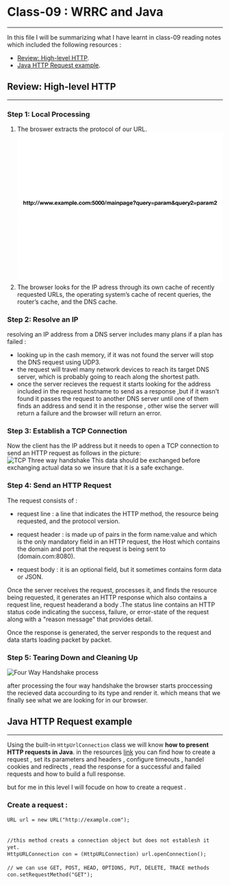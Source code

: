 # Class-09 : WRRC and Java
***

In this file I will be summarizing what I have learnt in class-09 reading notes which included the following resources : 
- [Review: High-level HTTP](https://dev.to/dangolant/things-i-brushed-up-on-this-week-the-http-request-lifecycle-).
- [Java HTTP Request example](https://www.baeldung.com/java-http-request).

## Review: High-level HTTP 
***
### Step 1: Local Processing
1. The broswer extracts the protocol of our URL.
![browser ectracting the protocol from the URL](./9hs9qfv7srg4t4swiw7o.gif)
2.  The browser looks for the IP adress  through its own cache of recently requested URLs, the operating system’s cache of recent queries, the router’s cache, and the DNS cache.

### Step 2: Resolve an IP
resolving an IP address from a DNS server includes many plans if a plan has failed : 
- looking up in the cash memory, if it was not found the server will stop the DNS request using UDP3. 
- the request will travel many network devices to reach its target DNS server, which is probably going to reach along the shortest path.
- once the server recieves the request it starts looking for the address included in the request hostname to send as a response ,but if it wasn't found it passes the request to another DNS server until one of them finds an address and send it in the response , other wise the server will return a failure and the browser will return an error. 
### Step 3: Establish a TCP Connection
Now the client has the IP address but it needs to open a TCP connection to send an HTTP request as follows in the picture:
![TCP Three way handshake](https://packetsdontlie.gonzalomurillo.com/wp-content/uploads/2018/10/3-wayhandshake.png)
This data should be exchanged before exchanging actual data so we insure that it is a safe exchange. 

### Step 4: Send an HTTP Request
The request consists of :
- request line : a line that indicates the HTTP method, the resource being requested, and the protocol version.
- request header : is made up of pairs in the form name:value and which is the only mandatory field in an HTTP request, the Host which contains the domain and port that the request is being sent to (domain.com:8080).

- request body : it is an optional field, but it sometimes contains form data or JSON.

Once the server receives the request, processes it, and finds the resource being requested, it generates an HTTP response which also contains a request line, request headerand a body .The status line contains an HTTP status code indicating the success, failure, or error-state of the request along with a "reason message" that provides detail.

Once the response is generated, the server responds to the request and data starts loading packet by packet. 

### Step 5: Tearing Down and Cleaning Up
![ Four Way Handshake process](https://2.bp.blogspot.com/_AamnZyf3C_A/TBvQMRNz1GI/AAAAAAAAAYs/fvkbAkc1LOY/s1600/tcp+4+way+handshake.png) 

after processing the four way handshake the browser starts proccessing the recieved data accourding to its type and render it.
which means that we finally see what we are looking for in our browser. 

## Java HTTP Request example
***
Using the built-in `HttpUrlConnection` class we will know **how to present HTTP requests in Java**.
in the resources [link](https://www.baeldung.com/java-http-request) you can find how to create a request , set its parameters and headers , configure timeouts , handel cookies and redirects , read the response for a successful and failed requests and how to build a full response.

but for me in this level I will focude on how to create a request . 

### Create a request : 

```
URL url = new URL("http://example.com");


//this method creats a connection object but does not establesh it yet.  
HttpURLConnection con = (HttpURLConnection) url.openConnection();  

// we can use GET, POST, HEAD, OPTIONS, PUT, DELETE, TRACE methods   
con.setRequestMethod("GET"); 

```
